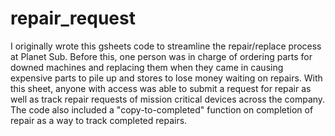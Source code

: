 # repair_request

I originally wrote this gsheets code to streamline the repair/replace process at Planet Sub. Before this, one person was in charge of ordering parts for downed machines and replacing them when they came in causing expensive parts to pile up and stores to lose money waiting on repairs. With this sheet, anyone with access was able to submit a request for repair as well as track repair requests of mission critical devices across the company.
The code also included a "copy-to-completed" function on completion of repair as a way to track completed repairs.
